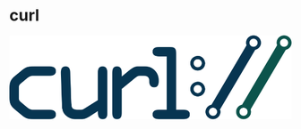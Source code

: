 # curl

<p align="center">
<img src="https://github.com/tronicanet/curl/blob/master/curl-logo.svg"
     alt="Markdown Monster icon"
     style="float: left; margin-right: 60px;" />
</p>
